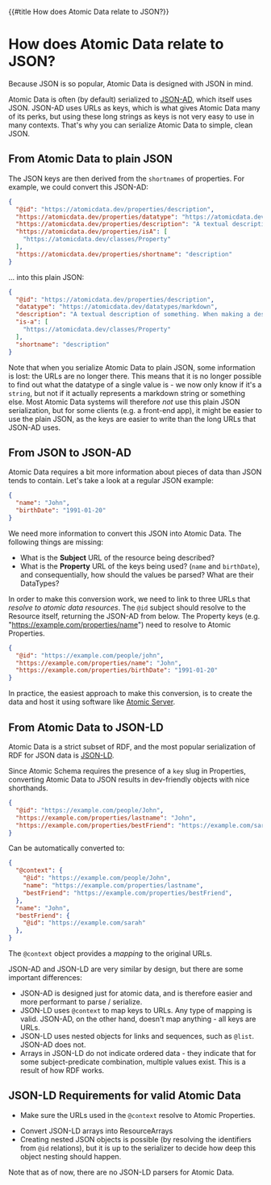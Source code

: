 {{#title How does Atomic Data relate to JSON?}}
# How does Atomic Data relate to JSON?

Because JSON is so popular, Atomic Data is designed with JSON in mind.

Atomic Data is often (by default) serialized to [JSON-AD](../core/json-ad.md), which itself uses JSON.
JSON-AD uses URLs as keys, which is what gives Atomic Data many of its perks, but using these long strings as keys is not very easy to use in many contexts.
That's why you can serialize Atomic Data to simple, clean JSON.

## From Atomic Data to plain JSON

The JSON keys are then derived from the `shortnames` of properties.
For example, we could convert this JSON-AD:

```json
{
  "@id": "https://atomicdata.dev/properties/description",
  "https://atomicdata.dev/properties/datatype": "https://atomicdata.dev/datatypes/markdown",
  "https://atomicdata.dev/properties/description": "A textual description of something. When making a description, make sure that the first few words tell the most important part. Give examples. Since the text supports markdown, you're free to use links and more.",
  "https://atomicdata.dev/properties/isA": [
    "https://atomicdata.dev/classes/Property"
  ],
  "https://atomicdata.dev/properties/shortname": "description"
}
```

... into this plain JSON:

```json
{
  "@id": "https://atomicdata.dev/properties/description",
  "datatype": "https://atomicdata.dev/datatypes/markdown",
  "description": "A textual description of something. When making a description, make sure that the first few words tell the most important part. Give examples. Since the text supports markdown, you're free to use links and more.",
  "is-a": [
    "https://atomicdata.dev/classes/Property"
  ],
  "shortname": "description"
}
```

Note that when you serialize Atomic Data to plain JSON, some information is lost: the URLs are no longer there.
This means that it is no longer possible to find out what the datatype of a single value is - we now only know if it's a `string`, but not if it actually represents a markdown string or something else.
Most Atomic Data systems will therefore _not_ use this plain JSON serialization, but for some clients (e.g. a front-end app), it might be easier to use the plain JSON, as the keys are easier to write than the long URLs that JSON-AD uses.

## From JSON to JSON-AD

Atomic Data requires a bit more information about pieces of data than JSON tends to contain. Let's take a look at a regular JSON example:

```json
{
  "name": "John",
  "birthDate": "1991-01-20"
}
```

We need more information to convert this JSON into Atomic Data.
The following things are missing:

* What is the **Subject** URL of the resource being described?
* What is the **Property** URL of the keys being used? (`name` and `birthDate`), and consequentially, how should the values be parsed? What are their DataTypes?

In order to make this conversion work, we need to link to three URLs that _resolve to atomic data resources_.
The `@id` subject should resolve to the Resource itself, returning the JSON-AD from below.
The Property keys (e.g. "https://example.com/properties/name") need to resolve to Atomic Properties.

```json
{
  "@id": "https://example.com/people/john",
  "https://example.com/properties/name": "John",
  "https://example.com/properties/birthDate": "1991-01-20"
}
```

In practice, the easiest approach to make this conversion, is to create the data and host it using software like [Atomic Server](https://github.com/joepio/atomic/blob/master/server/README.md).

## From Atomic Data to JSON-LD

Atomic Data is a strict subset of RDF, and the most popular serialization of RDF for JSON data is [JSON-LD](https://json-ld.org/).

Since Atomic Schema requires the presence of a `key` slug in Properties, converting Atomic Data to JSON results in dev-friendly objects with nice shorthands.

```json
{
  "@id": "https://example.com/people/John",
  "https://example.com/properties/lastname": "John",
  "https://example.com/properties/bestFriend": "https://example.com/sarah",
}
```

Can be automatically converted to:

```json
{
  "@context": {
    "@id": "https://example.com/people/John",
    "name": "https://example.com/properties/lastname",
    "bestFriend": "https://example.com/properties/bestFriend",
  },
  "name": "John",
  "bestFriend": {
    "@id": "https://example.com/sarah"
  },
}
```

The `@context` object provides a _mapping_ to the original URLs.

JSON-AD and JSON-LD are very similar by design, but there are some important differences:

- JSON-AD is designed just for atomic data, and is therefore easier and more performant to parse / serialize.
- JSON-LD uses `@context` to map keys to URLs. Any type of mapping is valid. JSON-AD, on the other hand, doesn't map anything - all keys are URLs.
- JSON-LD uses nested objects for links and sequences, such as `@list`. JSON-AD does not.
- Arrays in JSON-LD do not indicate ordered data - they indicate that for some subject-predicate combination, multiple values exist. This is a result of how RDF works.

## JSON-LD Requirements for valid Atomic Data

- Make sure the URLs used in the `@context` resolve to Atomic Properties.
<!-- Not sure about this.. maybe use RDF collections or some other model? -->
- Convert JSON-LD arrays into ResourceArrays
- Creating nested JSON objects is possible (by resolving the identifiers from `@id` relations), but it is up to the serializer to decide how deep this object nesting should happen.

Note that as of now, there are no JSON-LD parsers for Atomic Data.
